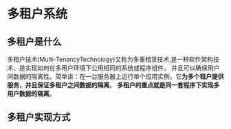 # 多租户系统

## 多租户是什么
多租户技术(Multi-TenancyTechnology)又称为多重租赁技术,是一种软件架构技术，是实现如何在多用户环境下公用相同的系统或程序组件，
并且可以确保用户间数据的隔离性。简单讲：在一台服务器上运行单个应用实例，它**为多个租户提供服务，并且保证多租户之间数据的隔离**。
**多租户的重点就是同一套程序下实现多用户数据的隔离**。

## 多租户实现方式
